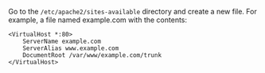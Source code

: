 

Go to the `/etc/apache2/sites-available` directory and create a new file.
For example, a file named example.com with the contents:

```
<VirtualHost *:80>
    ServerName example.com
    ServerAlias www.example.com
    DocumentRoot /var/www/example.com/trunk
</VirtualHost>
```